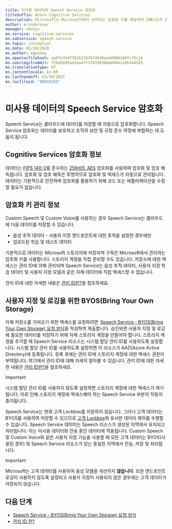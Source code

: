 ```yaml
---
title: 미사용 데이터의 Speech Service 암호화
titleSuffix: Azure Cognitive Services
description: Microsoft는 Microsoft에서 관리하는 암호화 키를 제공하며 CMK(고객 관리형 키)라고 하는 고유한 키로 Cognitive Services 구독을 관리할 수도 있습니다. 이 문서에서는 Speech Service의 미사용 데이터 암호화에 대해 설명합니다.
author: erindormier
manager: venkyv
ms.service: cognitive-services
ms.subservice: speech-service
ms.topic: conceptual
ms.date: 08/28/2020
ms.author: egeaney
ms.openlocfilehash: aa0fe33dff0161767b74546aad49003d8fc70c16
ms.sourcegitcommit: f28ebb95ae9aaaff3f87d8388a09b41e0b3445b5
ms.translationtype: HT
ms.contentlocale: ko-KR
ms.lasthandoff: 03/30/2021
ms.locfileid: "95015259"
---
```

# <a name="speech-service-encryption-of-data-at-rest"></a>미사용 데이터의 Speech Service 암호화

Speech Service는 클라우드에 데이터를 저장할 때 자동으로 암호화합니다. Speech Service 암호화는 데이터를 보호하고 조직의 보안 및 규정 준수 약정에 부합하는 데 도움이 됩니다.

## <a name="about-cognitive-services-encryption"></a>Cognitive Services 암호화 정보

데이터는 [FIPS 140-2](https://en.wikipedia.org/wiki/FIPS_140-2)를 준수하는 [256비트 AES](https://en.wikipedia.org/wiki/Advanced_Encryption_Standard) 암호화를 사용하여 암호화 및 암호 해독됩니다. 암호화 및 암호 해독은 투명하므로 암호화 및 액세스가 자동으로 관리됩니다. 데이터는 기본적으로 안전하며 암호화를 활용하기 위해 코드 또는 애플리케이션을 수정할 필요가 없습니다.

## <a name="about-encryption-key-management"></a>암호화 키 관리 정보

Custom Speech 및 Custom Voice를 사용하는 경우 Speech Service는 클라우드에 다음 데이터를 저장할 수 있습니다.  

* 음성 추적 데이터 - 사용자 지정 엔드포인트에 대한 추적을 설정한 경우에만
* 업로드된 학습 및 테스트 데이터

기본적으로 데이터는 Microsoft 스토리지에 저장되며 구독은 Microsoft에서 관리하는 암호화 키를 사용합니다. 스토리지 계정을 직접 준비할 수도 있습니다. 저장소에 대한 액세스는 관리 ID에 의해 관리되며 Speech Service는 음성 추적 데이터, 사용자 지정 학습 데이터 및 사용자 지정 모델과 같은 자체 데이터에 직접 액세스할 수 없습니다.

관리 ID에 대한 자세한 내용은 [관리 ID란?](../../active-directory/managed-identities-azure-resources/overview.md)을 참조하세요.

## <a name="bring-your-own-storage-byos-for-customization-and-logging"></a>사용자 지정 및 로깅을 위한 BYOS(Bring Your Own Storage)

자체 저장소를 가져오기 위한 액세스를 요청하려면  [Speech Service - BYOS(Bring Your Own Storage) 요청 양식](https://aka.ms/cogsvc-cmk)을 작성하여 제출합니다. 승인되면 사용자 지정 및 로깅에 필요한 데이터를 저장하기 위해 자체 스토리지 계정을 만들어야 합니다. 스토리지 계정을 추가할 때 Speech Service 리소스는 시스템 할당 관리 ID를 사용하도록 설정합니다. 시스템 할당 관리 ID를 사용하도록 설정하면 이 리소스가 AAD(Azure Active Directory)에 등록됩니다. 등록 후에는 관리 ID에 스토리지 계정에 대한 액세스 권한이 부여됩니다. 여기에서 관리 ID에 대해 자세히 알아볼 수 있습니다. 관리 ID에 대한 자세한 내용은 [관리 ID란?](../../active-directory/managed-identities-azure-resources/overview.md)을 참조하세요.

> [!IMPORTANT]
> 시스템 할당 관리 ID를 사용하지 않도록 설정하면 스토리지 계정에 대한 액세스가 제거됩니다. 이로 인해 스토리지 계정에 액세스해야 하는 Speech Service 부분의 작동이 중지됩니다.  

Speech Service는 현재 고객 Lockbox를 지원하지 않습니다. 그러나 고객 데이터는 BYOS를 사용하여 저장할 수 있으므로 [고객 Lockbox](../../security/fundamentals/customer-lockbox-overview.md)와 유사한 데이터 제어를 수행할 수 있습니다. Speech Service 데이터는 Speech 리소스가 생성된 지역에서 유지되고 처리됩니다. 이는 미사용 데이터와 전송 중인 데이터에 적용됩니다. Custom Speech 및 Custom Voice와 같은 사용자 지정 기능을 사용할 때 모든 고객 데이터는 BYOS(사용된 경우) 및 Speech Service 리소스가 있는 동일한 지역에서 전송, 저장 및 처리됩니다.

> [!IMPORTANT]
> Microsoft는 고객 데이터를 사용하여 음성 모델을 개선하지 **않습니다**. 또한 엔드포인트 로깅이 사용하지 않도록 설정되고 사용자 지정이 사용되지 않은 경우에는 고객 데이터가 저장되지 않습니다. 

## <a name="next-steps"></a>다음 단계

* [Speech Service - BYOS(Bring Your Own Storage) 요청 양식](https://aka.ms/cogsvc-cmk)
* [관리 ID 란?](../../active-directory/managed-identities-azure-resources/overview.md)